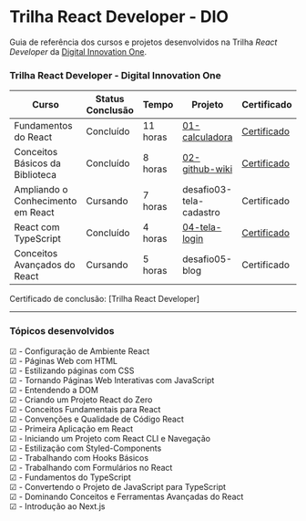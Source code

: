 # Trilha React Developer - DIO

Guia de referência dos cursos e projetos desenvolvidos na Trilha _React Developer_ da [Digital Innovation One](https://web.dio.me). <br>

### Trilha React Developer - Digital Innovation One

| Curso                             | Status Conclusão | Tempo    | Projeto                                                                                   | Certificado                                                  |
| --------------------------------- | ---------------- | -------- | ----------------------------------------------------------------------------------------- | ------------------------------------------------------------ |
| Fundamentos do React              | Concluído        | 11 horas | [01-calculadora](https://github.com/guilchaves/trilha-react-dio/tree/main/01-calculadora) | [Certificado](https://www.dio.me/certificate/3AA4C8A6/share) |
| Conceitos Básicos da Biblioteca   | Concluído        | 8 horas  | [02-github-wiki](https://github.com/guilchaves/trilha-react-dio/tree/main/02-github-wiki) | [Certificado](https://www.dio.me/certificate/1D2EC782/share) |
| Ampliando o Conhecimento em React | Cursando         | 7 horas  | desafio03-tela-cadastro                                                                   | Certificado                                                  |
| React com TypeScript              | Concluído        | 4 horas  | [04-tela-login](https://github.com/guilchaves/trilha-react-dio/tree/main/04-login-form)   | [Certificado](https://www.dio.me/certificate/A3571922/share) |
| Conceitos Avançados do React      | Cursando         | 5 horas  | desafio05-blog                                                                            | Certificado                                                  |

Certificado de conclusão: [Trilha React Developer]

---

### Tópicos desenvolvidos

☑ - Configuração de Ambiente React<br>
☑ - Páginas Web com HTML<br>
☑ - Estilizando páginas com CSS<br>
☑ - Tornando Páginas Web Interativas com JavaScript<br>
☑ - Entendendo a DOM<br>
☑ - Criando um Projeto React do Zero<br>
☑ - Conceitos Fundamentais para React<br>
☑ - Convenções e Qualidade de Código React<br>
☑ - Primeira Aplicação em React<br>
☑ - Iniciando um Projeto com React CLI e Navegação<br>
☑ - Estilização com Styled-Components<br>
☑ - Trabalhando com Hooks Básicos<br>
☑ - Trabalhando com Formulários no React<br>
☑ - Fundamentos do TypeScript<br>
☑ - Convertendo o Projeto de JavaScript para TypeScript<br>
☑ - Dominando Conceitos e Ferramentas Avançadas do React <br>
☑ - Introdução ao Next.js<br>
